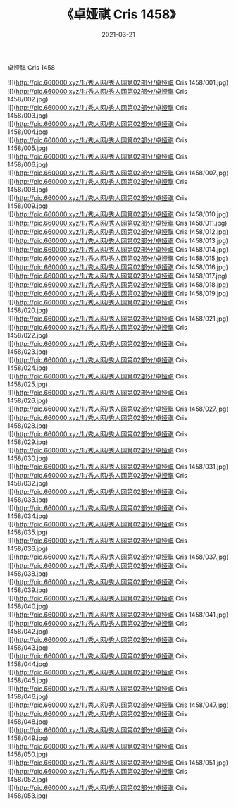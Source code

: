 ﻿---
layout: post
title:  《卓娅祺 Cris 1458》
date:   2021-03-21
img: http://pic.660000.xyz/1:/秀人网/秀人网第02部分/卓娅祺 Cris 1458/000.jpg
categories: [美女, 清纯, 唯美]
---

卓娅祺 Cris 1458

  ![](http://pic.660000.xyz/1:/秀人网/秀人网第02部分/卓娅祺 Cris 1458/001.jpg) <br> ![](http://pic.660000.xyz/1:/秀人网/秀人网第02部分/卓娅祺 Cris 1458/002.jpg) <br> ![](http://pic.660000.xyz/1:/秀人网/秀人网第02部分/卓娅祺 Cris 1458/003.jpg) <br> ![](http://pic.660000.xyz/1:/秀人网/秀人网第02部分/卓娅祺 Cris 1458/004.jpg) <br> ![](http://pic.660000.xyz/1:/秀人网/秀人网第02部分/卓娅祺 Cris 1458/005.jpg) <br> ![](http://pic.660000.xyz/1:/秀人网/秀人网第02部分/卓娅祺 Cris 1458/006.jpg) <br> ![](http://pic.660000.xyz/1:/秀人网/秀人网第02部分/卓娅祺 Cris 1458/007.jpg) <br> ![](http://pic.660000.xyz/1:/秀人网/秀人网第02部分/卓娅祺 Cris 1458/008.jpg) <br> ![](http://pic.660000.xyz/1:/秀人网/秀人网第02部分/卓娅祺 Cris 1458/009.jpg) <br> ![](http://pic.660000.xyz/1:/秀人网/秀人网第02部分/卓娅祺 Cris 1458/010.jpg) <br> ![](http://pic.660000.xyz/1:/秀人网/秀人网第02部分/卓娅祺 Cris 1458/011.jpg) <br> ![](http://pic.660000.xyz/1:/秀人网/秀人网第02部分/卓娅祺 Cris 1458/012.jpg) <br> ![](http://pic.660000.xyz/1:/秀人网/秀人网第02部分/卓娅祺 Cris 1458/013.jpg) <br> ![](http://pic.660000.xyz/1:/秀人网/秀人网第02部分/卓娅祺 Cris 1458/014.jpg) <br> ![](http://pic.660000.xyz/1:/秀人网/秀人网第02部分/卓娅祺 Cris 1458/015.jpg) <br> ![](http://pic.660000.xyz/1:/秀人网/秀人网第02部分/卓娅祺 Cris 1458/016.jpg) <br> ![](http://pic.660000.xyz/1:/秀人网/秀人网第02部分/卓娅祺 Cris 1458/017.jpg) <br> ![](http://pic.660000.xyz/1:/秀人网/秀人网第02部分/卓娅祺 Cris 1458/018.jpg) <br> ![](http://pic.660000.xyz/1:/秀人网/秀人网第02部分/卓娅祺 Cris 1458/019.jpg) <br> ![](http://pic.660000.xyz/1:/秀人网/秀人网第02部分/卓娅祺 Cris 1458/020.jpg) <br> ![](http://pic.660000.xyz/1:/秀人网/秀人网第02部分/卓娅祺 Cris 1458/021.jpg) <br> ![](http://pic.660000.xyz/1:/秀人网/秀人网第02部分/卓娅祺 Cris 1458/022.jpg) <br> ![](http://pic.660000.xyz/1:/秀人网/秀人网第02部分/卓娅祺 Cris 1458/023.jpg) <br> ![](http://pic.660000.xyz/1:/秀人网/秀人网第02部分/卓娅祺 Cris 1458/024.jpg) <br> ![](http://pic.660000.xyz/1:/秀人网/秀人网第02部分/卓娅祺 Cris 1458/025.jpg) <br> ![](http://pic.660000.xyz/1:/秀人网/秀人网第02部分/卓娅祺 Cris 1458/026.jpg) <br> ![](http://pic.660000.xyz/1:/秀人网/秀人网第02部分/卓娅祺 Cris 1458/027.jpg) <br> ![](http://pic.660000.xyz/1:/秀人网/秀人网第02部分/卓娅祺 Cris 1458/028.jpg) <br> ![](http://pic.660000.xyz/1:/秀人网/秀人网第02部分/卓娅祺 Cris 1458/029.jpg) <br> ![](http://pic.660000.xyz/1:/秀人网/秀人网第02部分/卓娅祺 Cris 1458/030.jpg) <br> ![](http://pic.660000.xyz/1:/秀人网/秀人网第02部分/卓娅祺 Cris 1458/031.jpg) <br> ![](http://pic.660000.xyz/1:/秀人网/秀人网第02部分/卓娅祺 Cris 1458/032.jpg) <br> ![](http://pic.660000.xyz/1:/秀人网/秀人网第02部分/卓娅祺 Cris 1458/033.jpg) <br> ![](http://pic.660000.xyz/1:/秀人网/秀人网第02部分/卓娅祺 Cris 1458/034.jpg) <br> ![](http://pic.660000.xyz/1:/秀人网/秀人网第02部分/卓娅祺 Cris 1458/035.jpg) <br> ![](http://pic.660000.xyz/1:/秀人网/秀人网第02部分/卓娅祺 Cris 1458/036.jpg) <br> ![](http://pic.660000.xyz/1:/秀人网/秀人网第02部分/卓娅祺 Cris 1458/037.jpg) <br> ![](http://pic.660000.xyz/1:/秀人网/秀人网第02部分/卓娅祺 Cris 1458/038.jpg) <br> ![](http://pic.660000.xyz/1:/秀人网/秀人网第02部分/卓娅祺 Cris 1458/039.jpg) <br> ![](http://pic.660000.xyz/1:/秀人网/秀人网第02部分/卓娅祺 Cris 1458/040.jpg) <br> ![](http://pic.660000.xyz/1:/秀人网/秀人网第02部分/卓娅祺 Cris 1458/041.jpg) <br> ![](http://pic.660000.xyz/1:/秀人网/秀人网第02部分/卓娅祺 Cris 1458/042.jpg) <br> ![](http://pic.660000.xyz/1:/秀人网/秀人网第02部分/卓娅祺 Cris 1458/043.jpg) <br> ![](http://pic.660000.xyz/1:/秀人网/秀人网第02部分/卓娅祺 Cris 1458/044.jpg) <br> ![](http://pic.660000.xyz/1:/秀人网/秀人网第02部分/卓娅祺 Cris 1458/045.jpg) <br> ![](http://pic.660000.xyz/1:/秀人网/秀人网第02部分/卓娅祺 Cris 1458/046.jpg) <br> ![](http://pic.660000.xyz/1:/秀人网/秀人网第02部分/卓娅祺 Cris 1458/047.jpg) <br> ![](http://pic.660000.xyz/1:/秀人网/秀人网第02部分/卓娅祺 Cris 1458/048.jpg) <br> ![](http://pic.660000.xyz/1:/秀人网/秀人网第02部分/卓娅祺 Cris 1458/049.jpg) <br> ![](http://pic.660000.xyz/1:/秀人网/秀人网第02部分/卓娅祺 Cris 1458/050.jpg) <br> ![](http://pic.660000.xyz/1:/秀人网/秀人网第02部分/卓娅祺 Cris 1458/051.jpg) <br> ![](http://pic.660000.xyz/1:/秀人网/秀人网第02部分/卓娅祺 Cris 1458/052.jpg) <br> ![](http://pic.660000.xyz/1:/秀人网/秀人网第02部分/卓娅祺 Cris 1458/053.jpg) <br>